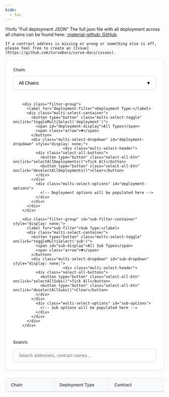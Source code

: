 ```yaml
---
hide:
  - toc
---
```


!!!info "Full deployment JSON"
    The full json file with all deployment across all chains can be found here: [:material-github: GitHub](https://github.com/CurveDocs/curve-docs/blob/master/docs/deployments/interactive-deployments.md).

    If a contract address is missing or wrong or something else is off, please feel free to create an [Issue](https://github.com/CurveDocs/curve-docs/issues).

<div class="filter-container">
          <div class="filter-group">
          <label for="chain-filter">Chain:</label>
          <div class="multi-select-container">
            <button type="button" class="multi-select-toggle" onclick="toggleMultiSelect('chain')">
              <span id="chain-display">All Chains</span>
              <span class="arrow">▼</span>
            </button>
            <div class="multi-select-dropdown" id="chain-dropdown" style="display: none;">
                          <div class="multi-select-header">
              <div class="select-all-buttons">
                <button type="button" class="select-all-btn" onclick="selectAllChains()">Tick All</button>
                <button type="button" class="select-all-btn" onclick="deselectAllChains()">Clear</button>
              </div>
            </div>
              <div class="multi-select-options" id="chain-options">
                <!-- Chain options will be populated here -->
              </div>
            </div>
          </div>
        </div>
        
        <div class="filter-group">
          <label for="deployment-filter">Deployment Type:</label>
          <div class="multi-select-container">
            <button type="button" class="multi-select-toggle" onclick="toggleMultiSelect('deployment')">
              <span id="deployment-display">All Types</span>
              <span class="arrow">▼</span>
            </button>
            <div class="multi-select-dropdown" id="deployment-dropdown" style="display: none;">
                          <div class="multi-select-header">
              <div class="select-all-buttons">
                <button type="button" class="select-all-btn" onclick="selectAllDeployments()">Tick All</button>
                <button type="button" class="select-all-btn" onclick="deselectAllDeployments()">Clear</button>
              </div>
            </div>
              <div class="multi-select-options" id="deployment-options">
                <!-- Deployment options will be populated here -->
              </div>
            </div>
          </div>
        </div>
        
        <div class="filter-group" id="sub-filter-container" style="display: none;">
          <label for="sub-filter">Sub Type:</label>
          <div class="multi-select-container">
            <button type="button" class="multi-select-toggle" onclick="toggleMultiSelect('sub')">
              <span id="sub-display">All Sub Types</span>
              <span class="arrow">▼</span>
            </button>
            <div class="multi-select-dropdown" id="sub-dropdown" style="display: none;">
                          <div class="multi-select-header">
              <div class="select-all-buttons">
                <button type="button" class="select-all-btn" onclick="selectAllSubs()">Tick All</button>
                <button type="button" class="select-all-btn" onclick="deselectAllSubs()">Clear</button>
              </div>
            </div>
              <div class="multi-select-options" id="sub-options">
                <!-- Sub options will be populated here -->
              </div>
            </div>
          </div>
        </div>
  
  <div class="filter-group">
    <label for="search-filter">Search:</label>
    <input type="text" id="search-filter" placeholder="Search addresses, contract names...">
  </div>
</div>



<div class="table-container">
  <table id="addresses-table">
    <thead>
      <tr>
        <th>Chain</th>
        <th>Deployment Type</th>
        <th id="sub-type-header" style="display: none;">Sub Type</th>
        <th>Contract</th>
        <th>Address</th>
        <th>Actions</th>
      </tr>
    </thead>
    <tbody id="addresses-tbody">
    </tbody>
  </table>
</div>

<style>
.page-header {
  background: #f8f9fa;
  color: #212529;
  padding: 32px;
  border-radius: 12px;
  margin-bottom: 32px;
  border: 1px solid #e9ecef;
}

.header-content h1 {
  margin: 0 0 12px 0;
  font-size: 28px;
  font-weight: 600;
  color: #212529;
}

.header-content p {
  margin: 0;
  font-size: 16px;
  color: #6c757d;
  line-height: 1.5;
}

@media (max-width: 768px) {
  .page-header {
    padding: 24px;
  }
  
  .header-content h1 {
    font-size: 24px;
  }
  
  .header-content p {
    font-size: 14px;
  }
}
.filter-container {
  display: flex;
  gap: 24px;
  margin-bottom: 24px;
  flex-wrap: wrap;
  background: #ffffff;
  padding: 24px;
  border-radius: 12px;
  box-shadow: 0 1px 3px rgba(0,0,0,0.1);
  border: 1px solid #e9ecef;
}

.filter-group {
  display: flex;
  flex-direction: column;
  gap: 8px;
  flex: 1;
  min-width: 200px;
  position: relative;
}

.filter-group label {
  font-weight: 600;
  font-size: 13px;
  color: #495057;
  margin-bottom: 4px;
}

.filter-group select,
.filter-group input {
  padding: 12px 16px;
  border: 2px solid #e9ecef;
  border-radius: 8px;
  font-size: 14px;
  min-width: 200px;
  background: white;
  transition: all 0.2s ease;
  box-shadow: 0 1px 3px rgba(0,0,0,0.05);
}

/* Override min-width for checkboxes in multi-select */
.multi-select-option input[type="checkbox"] {
  min-width: auto !important;
  width: 14px !important;
  height: 14px !important;
  margin: 0 !important;
  padding: 0 !important;
  flex-shrink: 0 !important;
  border: 1px solid #ccc !important;
}

.filter-group select:focus,
.filter-group input:focus {
  outline: none;
  border-color: #007bff;
  box-shadow: 0 0 0 3px rgba(0, 123, 255, 0.1);
}

/* Multi-select styles */
.multi-select-container {
  position: relative;
  min-width: 200px;
  z-index: 1000;
}

.multi-select-toggle {
  width: 100%;
  padding: 12px 16px;
  border: 2px solid #e9ecef;
  border-radius: 8px;
  background: white;
  text-align: left;
  cursor: pointer;
  display: flex;
  justify-content: space-between;
  align-items: center;
  font-size: 14px;
  transition: all 0.2s ease;
  box-shadow: 0 1px 3px rgba(0,0,0,0.05);
}

.multi-select-toggle:hover {
  border-color: #007bff;
}

.multi-select-toggle:focus {
  outline: none;
  border-color: #007bff;
  box-shadow: 0 0 0 3px rgba(0, 123, 255, 0.1);
}

.arrow {
  transition: transform 0.2s ease;
}

.multi-select-toggle.active .arrow {
  transform: rotate(180deg);
}

.multi-select-dropdown {
  position: absolute;
  top: 100%;
  left: 0;
  right: 0;
  background: white;
  border: 2px solid #e9ecef;
  border-radius: 8px;
  box-shadow: 0 8px 25px rgba(0,0,0,0.15);
  z-index: 99999;
  max-height: 200px;
  overflow-y: auto;
  margin-top: 4px;
  backdrop-filter: blur(10px);
  border: 1px solid #dee2e6;
}

.multi-select-header {
  padding: 4px 6px;
  border-bottom: 1px solid #e9ecef;
  background: #f8f9fa;
  font-weight: 600;
  font-size: 11px;
}

.select-all-buttons {
  display: flex;
  gap: 8px;
  justify-content: center;
}

.select-all-btn {
  padding: 4px 8px;
  border: 1px solid #dee2e6;
  border-radius: 4px;
  background: white;
  color: #495057;
  font-size: 11px;
  cursor: pointer;
  transition: all 0.2s ease;
}

.select-all-btn:hover {
  background: #f8f9fa;
  border-color: #adb5bd;
}

.multi-select-options {
  max-height: 150px;
  overflow-y: auto;
}

.multi-select-option {
  padding: 4px 8px;
  cursor: pointer;
  display: block;
  border-bottom: 1px solid #f1f3f4;
}

.multi-select-option:hover {
  background: #f8f9fa;
}

.multi-select-option:last-child {
  border-bottom: none;
}

.multi-select-option label {
  display: flex;
  align-items: center;
  gap: 6px;
  cursor: pointer;
  margin: 0;
  width: auto;
  font-size: 12px;
  padding: 0;
}

.multi-select-option input[type="checkbox"] {
  margin: 0;
  width: 8px;
  height: 8px;
  flex-shrink: 0;
  padding: 0;
  border: 1px solid #ccc;
}

.controls {
  margin-bottom: 24px;
  display: flex;
  gap: 12px;
  flex-wrap: wrap;
  background: #ffffff;
  padding: 20px;
  border-radius: 12px;
  box-shadow: 0 1px 3px rgba(0,0,0,0.1);
  border: 1px solid #e9ecef;
}

.controls button {
  padding: 12px 24px;
  border: none;
  border-radius: 8px;
  cursor: pointer;
  font-size: 14px;
  font-weight: 600;
  transition: all 0.2s ease;
  box-shadow: 0 2px 4px rgba(0,0,0,0.1);
  min-width: 120px;
}

#verify-addresses {
  background: #007bff;
  color: white;
}

#verify-addresses:hover {
  background: #0056b3;
}

#verify-addresses.loading {
  background: #6c757d;
  cursor: not-allowed;
}

#export-csv {
  background: #28a745;
  color: white;
}

#export-csv:hover {
  background: #1e7e34;
}

#clear-filters {
  background: #6c757d;
  color: white;
}

#clear-filters:hover {
  background: #545b62;
}

.stats {
  margin-bottom: 24px;
  font-size: 14px;
  color: #495057;
  background: #f8f9fa;
  padding: 16px 20px;
  border-radius: 8px;
  border: 1px solid #e9ecef;
  font-weight: 500;
}

.stats span {
  margin-right: 16px;
  padding: 4px 8px;
  background: #ffffff;
  border-radius: 4px;
  font-weight: 600;
  border: 1px solid #dee2e6;
}

.table-container {
  overflow-x: auto;
  width: 100%;
  max-width: 100%;
  margin: 0;
  padding: 0;
  position: relative;
  z-index: 1;
}

table {
  width: 100%;
  border-collapse: separate;
  border-spacing: 0;
  font-size: 15px;
  border-radius: 8px;
  overflow: hidden;
  box-shadow: 0 2px 8px rgba(0,0,0,0.1);
  background: white;
  table-layout: fixed;
  margin: 0;
  padding: 0;
  border: 1px solid #e9ecef;
}

th, td {
  padding: 12px 16px;
  text-align: left;
  border: 1px solid #e9ecef;
  vertical-align: middle;
}

/* Column width distribution - larger table */
th:nth-child(1), td:nth-child(1) { width: 10%; min-width: 120px; } /* Chain */
th:nth-child(2), td:nth-child(2) { width: 12%; min-width: 140px; } /* Deployment Type */
th:nth-child(3), td:nth-child(3) { width: 10%; min-width: 120px; } /* Sub Type */
th:nth-child(4), td:nth-child(4) { width: 15%; min-width: 160px; } /* Contract Name */
th:nth-child(5), td:nth-child(5) { width: 35%; min-width: 320px; } /* Address */
th:nth-child(6), td:nth-child(6) { 
  width: 10%; 
  min-width: 100px; 
  text-align: center !important;
} /* Actions */

/* Specific alignment for Actions column */
th:nth-child(6) {
  text-align: center !important;
}

td:nth-child(6) {
  text-align: center !important;
  background: transparent !important;
  background-color: transparent !important;
}

/* Fix table borders for clean appearance */
th:last-child, td:last-child {
  border-right: 1px solid #e9ecef !important;
}

th:first-child, td:first-child {
  border-left: 1px solid #e9ecef !important;
}

th {
  background: #f8f9fa;
  color: #495057;
  font-weight: 600;
  font-size: 13px;
  border-bottom: 2px solid #dee2e6;
  border-top: 1px solid #e9ecef;
  border-left: 1px solid #e9ecef;
  border-right: 1px solid #e9ecef;
}

td {
  border-bottom: 1px solid #e9ecef;
  border-left: 1px solid #e9ecef;
  border-right: 1px solid #e9ecef;
}

tr:hover {
  background: #f8f9fa;
  transition: background-color 0.2s ease;
}

tr:nth-child(even) {
  background-color: #fafbfc;
}

tr:nth-child(even):hover {
  background: #f8f9fa;
}

.address-cell {
  font-family: monospace;
  font-size: 13px;
  word-break: break-all;
  max-width: 500px;
  overflow: hidden;
  text-overflow: ellipsis;
  white-space: nowrap;
  position: relative;
}

/* Removed hover effect for addresses */



.action-buttons {
  display: flex;
  gap: 4px;
  flex-wrap: nowrap;
  justify-content: center;
  align-items: center;
  width: 100%;
  text-align: center;
  background: transparent !important;
}

.action-buttons button {
  padding: 4px 8px;
  border: none;
  border-radius: 4px;
  cursor: pointer;
  font-size: 10px;
  font-weight: 500;
  transition: all 0.2s ease;
  box-shadow: 0 1px 2px rgba(0,0,0,0.1);
  min-width: 50px;
}

.copy-btn {
  background: transparent !important;
  color: #495057 !important;
  border: none !important;
  font-size: 16px !important;
  cursor: pointer !important;
  padding: 0 !important;
  margin: 0 !important;
  box-shadow: none !important;
  outline: none !important;
  border-radius: 0 !important;
  min-width: auto !important;
  font-weight: normal !important;
  transition: none !important;
  display: inline !important;
  line-height: 1 !important;
  background-color: transparent !important;
  background-image: none !important;
}

.copy-btn:hover {
  color: #007bff !important;
}



.spinner {
  display: inline-block;
  width: 12px;
  height: 12px;
  border: 2px solid #ffffff;
  border-radius: 50%;
  border-top-color: transparent;
  animation: spin 1s ease-in-out infinite;
}

@keyframes spin {
  to { transform: rotate(360deg); }
}

.chain-icon {
  border-radius: 4px;
}

.chain-cell {
  min-width: 120px;
}

@media (max-width: 768px) {
  .filter-container {
    flex-direction: column;
  }
  
  .controls {
    flex-direction: column;
  }
  
  .table-container {
    font-size: 12px;
  }
  
  th, td {
    padding: 8px 6px;
  }
  
  .chain-cell {
    min-width: 100px;
  }
  
  .chain-icon {
    width: 16px !important;
    height: 16px !important;
  }
}
</style>

<script>
// Load deployment data from JSON file
let deploymentData = {};
let filteredData = [];
let verificationResults = {};

// Display name mappings for cleaner UI
const deploymentTypeNames = {
  'amm': 'AMM',
  'dao': 'DAO',
  'x-dao': 'x-dao',
  'x-gov': 'x-gov',
  'core': 'Core Contracts',
  'tokens': 'Ecosystem Tokens',
  'fees': 'Fees & Burners',
  'integrations': 'Integrations',
  'crvusd': 'crvUSD',
  'scrvusd': 'scrvUSD',
  'router': 'Router & Zap',
  'lending': 'Lending',
  'gauges': 'Gauges',
  'factory': 'Factory',
  'registry': 'Registry',
  'curve-block-oracle': 'curve-block-oracle',
  'vecrv': 'Crosschain veCRV',
  'llamalend': 'LlamaLend'
};

// Contract name mappings for cleaner display
const contractNameMappings = {
  'gauge-controller': 'Gauge Controller',
  'minter': 'Minter',
  'community-fund': 'Community Fund',
  'treasury': 'Treasury',
  'voting-ownership': 'Voting Ownership',
  'voting-parameter': 'Voting Parameter',
  'agent-ownership': 'Agent Ownership',
  'agent-parameter': 'Agent Parameter',
  'emergency-dao': 'Emergency DAO',
  'l1-broadcaster': 'L1 Broadcaster',
  'l2-relayer': 'L2 Relayer',
  'ownership-agent': 'Ownership Agent',
  'parameter-agent': 'Parameter Agent',
  'emergency-agent': 'Emergency Agent',
  'vault': 'Vault',
  'keepers': 'Keepers',
  'crv-bridges': 'CRV Bridges',
  'crvusd-bridges': 'crvUSD Bridges',
  'scrvusd-bridges': 'scrvUSD Bridges',
  'block-oracle': 'Block Oracle',
  'header-verifier': 'Header Verifier',
  'lz-block-relay': 'LZ Block Relay',
  'root-gauge-factory': 'Root Gauge Factory',
  'child-gauge-factory': 'Child Gauge Factory',
  'fee-receiver': 'Fee Receiver',
  'address-provider': 'Address Provider',
  'meta-registry': 'Meta Registry',
  'rate-provider': 'Rate Provider',
  'stableswap': 'Stableswap',
  'twocrypto': 'Twocrypto',
  'tricrypto': 'Tricrypto',
  'router & zap': 'Router & Zaps',
  'math': 'Math',
  'views': 'Views',
  'factory': 'Factory',
  'plain-amm-implementation': 'Plain AMM Implementation',
  'meta-amm-implementation': 'Meta AMM Implementation',
  'amm-implementation': 'AMM Implementation',
  'amm-native-disable-implementation': 'AMM Native Disable',
  'amm-native-enable-implementationd': 'AMM Native Enable',
  'router': 'Router',
  'stable-calc-zap': 'StableCalc Zap',
  'crypto-calc-zap': 'CryptoCalc Zap',
  'deposit-and-stake-zap': 'Deposit & Stake Zap',
  'meta-zap-ng': 'MetaZap NG',
  'crv': 'CRV',
  'vecrv': 'veCRV',
  'crvUSD': 'crvUSD',
  'scrvUSD': 'scrvUSD',
  'one-way-lending-factory': 'One-Way Lending Factory',
  'controller-implementation': 'Controller Implementation',
  'vault-implementation': 'Vault Implementation',
  'gauge': 'Gauge Implementation',
  'amm': 'AMM Implementation',
  'plain-amm': 'Plain AMM Implementation',
  'meta-amm': 'Meta AMM Implementation',
  'plain-amm-implementation': 'Plain AMM Implementation',
  'meta-amm-implementation': 'Meta AMM Implementation',
  'gauge-implementation': 'Gauge Implementation',
  'pool-price-oracle-implementation': 'Pool Price Oracle Implementation',
  'monetary-policy-implementation': 'Monetary Policy Implementation',
  'rewards-handler': 'Rewards Handler',
  'stablecoin-lens': 'Stablecoin Lens',
  'crv-bridge': 'CRV Bridge',
  'crvusd-bridge': 'crvUSD Bridge',
  'scrvusd-bridge': 'scrvUSD Bridge',
  'block-hash-oracle': 'Block Hash Oracle',
  'crv-minter': 'CRV Minter',
  'crvusd-minter': 'crvUSD Minter',
  'scrvusd-minter': 'scrvUSD Minter',
  'gauge-type-oracle': 'Gauge Type Oracle',
  'gauge-type-prover': 'Gauge Type Prover',
  'message-digest-prover': 'Message Digest Prover',
  'oracle': 'Oracle',
  'verifier': 'Verifier',
  'delegation-verifier': 'Delegation Verifier',
  'llamalend-leverage-zap': 'LlamaLend Leverage Zap',
  'keepers': 'Keepers',
  'crv-bridges': 'CRV Bridges',
  'crvusd-bridges': 'crvUSD Bridges',
  'scrvusd-bridges': 'scrvUSD Bridges',
  'fee-collector': 'Fee Collector',
  'hooker': 'Hooker',
  'cowswap-burner': 'CowSwap Burner',
  'fee-distributor-crvusd': 'Fee Distributor crvUSD',
  'fee-distributor-3crv': 'Fee Distributor 3CRV',
  'fee-splitter': 'Fee Splitter',
  'crv-circulating-supply': 'CRV Circulating Supply',
  'stableswap.math': 'Stableswap Math',
  'stableswap.views': 'Stableswap Views',
  'stableswap.factory': 'Stableswap Factory',
  'stableswap.plain-amm': 'Plain AMM Implementation',
  'stableswap.meta-amm': 'Meta AMM Implementation',
  'stableswap.plain-amm-implementation': 'Plain AMM Implementation',
  'stableswap.meta-amm-implementation': 'Meta AMM Implementation',
  'twocrypto.math': 'Twocrypto Math',
  'twocrypto.views': 'Twocrypto Views',
  'twocrypto.factory': 'Twocrypto Factory',
  'twocrypto.plain-amm': 'Plain AMM Implementation',
  'twocrypto.meta-amm': 'Meta AMM Implementation',
  'twocrypto.plain-amm-implementation': 'Plain AMM Implementation',
  'twocrypto.meta-amm-implementation': 'Meta AMM Implementation',
  'tricrypto.math': 'Tricrypto Math',
  'tricrypto.views': 'Tricrypto Views',
  'tricrypto.factory': 'Tricrypto Factory',
  'tricrypto.plain-amm': 'Plain AMM Implementation',
  'tricrypto.meta-amm': 'Meta AMM Implementation',
  'tricrypto.plain-amm-implementation': 'Plain AMM Implementation',
  'tricrypto.meta-amm-implementation': 'Meta AMM Implementation',
  'router & zap.router': 'Router',
  'router & zap.stable-calc-zap': 'StableCalc',
  'router & zap.crypto-calc-zap': 'CryptoCalc',
  'router & zap.deposit-and-stake-zap': 'Deposit & Stake Zap',
  'router & zap.meta-zap-ng': 'MetaZap NG'
  };
  
  // Chain display name mapping
  const chainDisplayNames = {
    ethereum: 'Ethereum',
    arbitrum: 'Arbitrum',
    optimism: 'Optimism',
    base: 'Base',
    polygon: 'Polygon',
    gnosis: 'Gnosis',
    avalanche: 'Avalanche',
    fantom: 'Fantom',
    mantle: 'Mantle',
    zksync: 'zkSync',
    sonic: 'Sonic',
    taiko: 'Taiko',
    corn: 'Corn',
    ink: 'Ink',
    xlayer: 'X-Layer',
    kava: 'Kava',
    aurora: 'Aurora',
    celo: 'Celo',
    linea: 'Linea',
    scroll: 'Scroll',
    fraxtal: 'Fraxtal',
    hyperliquid: 'Hyperliquid',
    plume: 'Plume',
    xdc: 'XDC',
    etherlink: 'Etherlink',
    moonbeam: 'Moonbeam',
    tac: 'TAC',
    bsc: 'BSC'
  };
  

  
  // Chain configuration for explorers and RPCs
const chainConfig = {
  ethereum: {
    explorer: 'https://etherscan.io/address/',
    rpc: 'https://eth.llamarpc.com'
  },
  arbitrum: {
    explorer: 'https://arbiscan.io/address/',
    rpc: 'https://arb1.arbitrum.io/rpc'
  },
  optimism: {
    explorer: 'https://optimistic.etherscan.io/address/',
    rpc: 'https://mainnet.optimism.io'
  },
  base: {
    explorer: 'https://basescan.org/address/',
    rpc: 'https://mainnet.base.org'
  },
  polygon: {
    explorer: 'https://polygonscan.com/address/',
    rpc: 'https://polygon-rpc.com'
  },
  gnosis: {
    explorer: 'https://gnosisscan.io/address/',
    rpc: 'https://rpc.gnosischain.com'
  },
  avalanche: {
    explorer: 'https://snowscan.xyz/address/',
    rpc: 'https://api.avax.network/ext/bc/C/rpc'
  },
  fantom: {
    explorer: 'https://explorer.fantom.network/address/',
    rpc: 'https://rpc.ftm.tools'
  },
  bsc: {
    explorer: 'https://bscscan.com/address/',
    rpc: 'https://bsc-dataseed.binance.org'
  },
  mantle: {
    explorer: 'https://mantlescan.xyz/address/',
    rpc: 'https://rpc.mantle.xyz'
  },
  fraxtal: {
    explorer: 'https://fraxscan.com/address/',
    rpc: 'https://rpc.frax.com'
  },
  sonic: {
    explorer: 'https://sonicscan.org/address/',
    rpc: 'https://mainnet.sonic.game'
  },
  taiko: {
    explorer: 'https://taikoscan.io/address/',
    rpc: 'https://rpc.katla.taiko.xyz'
  },
  corn: {
    explorer: 'https://cornscan.io/address/',
    rpc: 'https://rpc.corn.xyz'
  },
  ink: {
    explorer: 'https://explorer.inkonchain.com//address/',
    rpc: 'https://rpc.ink.xyz'
  },
  xlayer: {
    explorer: 'https://www.oklink.com/x-layer/address/',
    rpc: 'https://rpc.xlayer.xyz'
  }
};

// Fetch deployment data from the JSON file
async function loadDeploymentData() {
  try {
    console.log('Attempting to load deployment data...');
    const response = await fetch('./deployment-data.json');
    if (!response.ok) {
      throw new Error(`HTTP error! status: ${response.status}`);
    }
    deploymentData = await response.json();
    console.log('Successfully loaded deployment data:', Object.keys(deploymentData).length, 'chains');
    populateFilters();
    filterData();
  } catch (error) {
    console.error('Error loading deployment data:', error);
    console.log('Attempting to load fallback data...');
    
    // Fallback: try to load from a different path
    try {
      const fallbackResponse = await fetch('../deployment-data.json');
      if (fallbackResponse.ok) {
        deploymentData = await fallbackResponse.json();
        console.log('Successfully loaded fallback deployment data');
        populateFilters();
        filterData();
      } else {
        throw new Error('Fallback also failed');
      }
    } catch (fallbackError) {
      console.error('Fallback also failed:', fallbackError);
      // Use empty structure as last resort
      deploymentData = {};
      populateFilters();
      filterData();
    }
  }
}

// Global variables for selected filters
let selectedChains = new Set();
let selectedDeployments = new Set();
let selectedSubs = new Set();

// Populate filter dropdowns
function populateFilters() {
  const chainOptions = document.getElementById('chain-options');
  const deploymentOptions = document.getElementById('deployment-options');
  
  // Clear existing options
  chainOptions.innerHTML = '';
  deploymentOptions.innerHTML = '';
  
  const chains = new Set();
  const deploymentTypes = new Set();
  
  console.log('Populating filters with deployment data:', deploymentData);
  console.log('Number of chains:', Object.keys(deploymentData).length);
  
  Object.keys(deploymentData).forEach(chain => {
    chains.add(chain);
    console.log('Processing chain:', chain);
    
    Object.keys(deploymentData[chain]).forEach(deploymentType => {
      deploymentTypes.add(deploymentType);
      console.log('Found deployment type:', deploymentType, 'for chain:', chain);
    });
  });
  
  console.log('Total unique chains found:', chains.size);
  console.log('Total unique deployment types found:', deploymentTypes.size);
  
  // Add chain options
  Array.from(chains).sort().forEach(chain => {
    const optionDiv = document.createElement('div');
    optionDiv.className = 'multi-select-option';
    
    const label = document.createElement('label');
    const checkbox = document.createElement('input');
    checkbox.type = 'checkbox';
    checkbox.value = chain;
    checkbox.onchange = () => updateChainSelection(chain, checkbox.checked);
    
    label.appendChild(checkbox);
    
    const text = document.createElement('span');
    text.textContent = chainDisplayNames[chain] || chain.charAt(0).toUpperCase() + chain.slice(1);
    
    label.appendChild(text);
    optionDiv.appendChild(label);
    chainOptions.appendChild(optionDiv);
  });
  
  // Add deployment type options
  Array.from(deploymentTypes).sort().forEach(type => {
    const optionDiv = document.createElement('div');
    optionDiv.className = 'multi-select-option';
    
    const label = document.createElement('label');
    const checkbox = document.createElement('input');
    checkbox.type = 'checkbox';
    checkbox.value = type;
    checkbox.onchange = () => updateDeploymentSelection(type, checkbox.checked);
    
    const text = document.createElement('span');
    text.textContent = deploymentTypeNames[type] || type.charAt(0).toUpperCase() + type.slice(1);
    
    label.appendChild(checkbox);
    label.appendChild(text);
    optionDiv.appendChild(label);
    deploymentOptions.appendChild(optionDiv);
  });
  
  console.log('Filters populated. Chain options:', chainOptions.children.length, 'Deployment type options:', deploymentOptions.children.length);
}

// Toggle multi-select dropdowns
function toggleMultiSelect(type) {
  const dropdown = document.getElementById(`${type}-dropdown`);
  const toggle = document.querySelector(`[onclick="toggleMultiSelect('${type}')"]`);
  const isVisible = dropdown.style.display !== 'none';
  
  // Close all dropdowns first
  document.querySelectorAll('.multi-select-dropdown').forEach(d => d.style.display = 'none');
  document.querySelectorAll('.multi-select-toggle').forEach(t => t.classList.remove('active'));
  
  // Toggle the clicked dropdown
  if (!isVisible) {
    dropdown.style.display = 'block';
    toggle.classList.add('active');
  }
}

// Update chain selection
function updateChainSelection(chain, checked) {
  if (checked) {
    selectedChains.add(chain);
  } else {
    selectedChains.delete(chain);
  }
  updateChainDisplay();
  filterData();
}

// Update deployment selection
function updateDeploymentSelection(deployment, checked) {
  if (checked) {
    selectedDeployments.add(deployment);
  } else {
    selectedDeployments.delete(deployment);
  }
  updateDeploymentDisplay();
  updateSubFilter();
  filterData();
}

// Update sub selection
function updateSubSelection(sub, checked) {
  if (checked) {
    selectedSubs.add(sub);
  } else {
    selectedSubs.delete(sub);
  }
  updateSubDisplay();
  filterData();
}

// Update display text for filters
function updateChainDisplay() {
  const display = document.getElementById('chain-display');
  if (selectedChains.size === 0) {
    display.textContent = 'All Chains';
  } else if (selectedChains.size === 1) {
    const chain = Array.from(selectedChains)[0];
    display.textContent = chain.charAt(0).toUpperCase() + chain.slice(1);
  } else {
    display.textContent = `${selectedChains.size} Chains Selected`;
  }
}

function updateDeploymentDisplay() {
  const display = document.getElementById('deployment-display');
  if (selectedDeployments.size === 0) {
    display.textContent = 'All Types';
  } else if (selectedDeployments.size === 1) {
    const deployment = Array.from(selectedDeployments)[0];
    display.textContent = deploymentTypeNames[deployment] || deployment.charAt(0).toUpperCase() + deployment.slice(1);
  } else {
    display.textContent = `${selectedDeployments.size} Types Selected`;
  }
}

function updateSubDisplay() {
  const display = document.getElementById('sub-display');
  if (selectedSubs.size === 0) {
    display.textContent = 'All Sub Types';
  } else if (selectedSubs.size === 1) {
    const sub = Array.from(selectedSubs)[0];
    display.textContent = contractNameMappings[sub] || sub.charAt(0).toUpperCase() + sub.slice(1);
  } else {
    display.textContent = `${selectedSubs.size} Sub Types Selected`;
  }
}

// Select all functions
function selectAllChains() {
  const checkboxes = document.querySelectorAll('#chain-options input[type="checkbox"]');
  checkboxes.forEach(checkbox => {
    checkbox.checked = true;
    updateChainSelection(checkbox.value, true);
  });
}

function deselectAllChains() {
  const checkboxes = document.querySelectorAll('#chain-options input[type="checkbox"]');
  checkboxes.forEach(checkbox => {
    checkbox.checked = false;
    updateChainSelection(checkbox.value, false);
  });
}

function selectAllDeployments() {
  const checkboxes = document.querySelectorAll('#deployment-options input[type="checkbox"]');
  checkboxes.forEach(checkbox => {
    checkbox.checked = true;
    updateDeploymentSelection(checkbox.value, true);
  });
}

function deselectAllDeployments() {
  const checkboxes = document.querySelectorAll('#deployment-options input[type="checkbox"]');
  checkboxes.forEach(checkbox => {
    checkbox.checked = false;
    updateDeploymentSelection(checkbox.value, false);
  });
}

function selectAllSubs() {
  const checkboxes = document.querySelectorAll('#sub-options input[type="checkbox"]');
  checkboxes.forEach(checkbox => {
    checkbox.checked = true;
    updateSubSelection(checkbox.value, true);
  });
}

function deselectAllSubs() {
  const checkboxes = document.querySelectorAll('#sub-options input[type="checkbox"]');
  checkboxes.forEach(checkbox => {
    checkbox.checked = false;
    updateSubSelection(checkbox.value, false);
  });
}

// Filter data based on current filters
function filterData() {
  const searchFilter = document.getElementById('search-filter').value.toLowerCase();
  
  filteredData = [];
  
  Object.keys(deploymentData).forEach(chain => {
    // Check chain filter
    if (selectedChains.size > 0 && !selectedChains.has(chain)) return;
    
    Object.keys(deploymentData[chain]).forEach(deploymentType => {
      // Check deployment type filter
      if (selectedDeployments.size > 0 && !selectedDeployments.has(deploymentType)) return;
      
      const processNestedObject = (obj, path = '') => {
        Object.keys(obj).forEach(key => {
          const currentPath = path ? `${path}.${key}` : key;
          const value = obj[key];
          
          // Check sub-filter for any deployment type
          if (selectedSubs.size > 0) {
            const pathParts = currentPath.split('.');
            if (pathParts.length > 0 && !selectedSubs.has(pathParts[0])) return;
          }
          
          if (typeof value === 'string' && value.startsWith('0x')) {
            if (searchFilter) {
              const searchText = `${chain} ${deploymentType} ${currentPath} ${value}`.toLowerCase();
              if (!searchText.includes(searchFilter)) return;
            }
            filteredData.push({
              chain,
              deploymentType,
              contractName: currentPath,
              address: value
            });
          } else if (typeof value === 'object' && value !== null) {
            processNestedObject(value, currentPath);
          }
        });
      };
      
      processNestedObject(deploymentData[chain][deploymentType]);
    });
  });
  
  renderTable();
}

// Render the filtered data in the table
function renderTable() {
  const tbody = document.getElementById('addresses-tbody');
  tbody.innerHTML = '';
  
  filteredData.forEach(item => {
    const row = document.createElement('tr');
    
    const chainCell = document.createElement('td');
    chainCell.className = 'chain-cell';
    chainCell.textContent = chainDisplayNames[item.chain] || item.chain.charAt(0).toUpperCase() + item.chain.slice(1);
    
    const typeCell = document.createElement('td');
    typeCell.textContent = deploymentTypeNames[item.deploymentType] || item.deploymentType.charAt(0).toUpperCase() + item.deploymentType.slice(1);
    
    // Always show sub-type header
    const subTypeHeader = document.getElementById('sub-type-header');
    if (subTypeHeader) {
      subTypeHeader.style.display = 'table-cell';
    }
    
    // Extract sub-type for all deployment types
    const subTypeCell = document.createElement('td');
    let subTypeDisplay = '';
    let displayName = '';
    
    if (item.contractName.includes('.')) {
      const parts = item.contractName.split('.');
      const category = parts[0];
      const subType = parts[1];
      
      // Remove version suffixes like "-v1", "-v2", etc.
      const cleanSubType = subType.replace(/-\w+$/, '');
      
      // Display the category as sub-type (Keepers, CRV Bridges, etc.)
      subTypeDisplay = contractNameMappings[category] || category.charAt(0).toUpperCase() + category.slice(1);
      
      // Display just the contract identifier since sub-type is shown in its own column
      displayName = cleanSubType.charAt(0).toUpperCase() + cleanSubType.slice(1);
    } else {
      // For non-nested deployments, show empty sub-type and the contract name in contract name column
      subTypeDisplay = '';
      displayName = contractNameMappings[item.contractName] || item.contractName;
    }
    
    // Always show sub-type cell
    subTypeCell.style.display = 'table-cell';
    subTypeCell.textContent = subTypeDisplay;
    
    const nameCell = document.createElement('td');
    nameCell.textContent = displayName;
    
    const addressCell = document.createElement('td');
    addressCell.className = 'address-cell';
    addressCell.textContent = item.address;
    
    const actionsCell = document.createElement('td');
    actionsCell.className = 'action-buttons';
    
    const copyBtn = document.createElement('span');
    copyBtn.textContent = '📋';
    copyBtn.onclick = () => copyAddress(item.address);
    copyBtn.style.cursor = 'pointer';
    copyBtn.style.background = 'none';
    copyBtn.style.backgroundColor = 'transparent';
    copyBtn.style.border = 'none';
    copyBtn.style.padding = '0';
    copyBtn.style.margin = '0';
    copyBtn.style.boxShadow = 'none';
    copyBtn.style.outline = 'none';
    copyBtn.style.borderRadius = '0';
    copyBtn.style.minWidth = 'auto';
    copyBtn.style.fontWeight = 'normal';
    copyBtn.style.transition = 'none';
    copyBtn.style.display = 'inline';
    copyBtn.style.lineHeight = '1';
    
    const explorerBtn = document.createElement('button');
    explorerBtn.style.backgroundColor = '#6c757d';
    explorerBtn.style.color = 'white';
    explorerBtn.textContent = 'Explorer';
    explorerBtn.onclick = () => openExplorer(item.address, item.chain);
    
    actionsCell.appendChild(copyBtn);
    actionsCell.appendChild(explorerBtn);
    
    row.appendChild(chainCell);
    row.appendChild(typeCell);
    row.appendChild(subTypeCell);
    row.appendChild(nameCell);
    row.appendChild(addressCell);
    row.appendChild(actionsCell);
    
    tbody.appendChild(row);
  });
}



// Copy address to clipboard
function copyAddress(address) {
  navigator.clipboard.writeText(address).then(() => {
    // Show feedback (you could add a toast notification here)
    console.log('Address copied to clipboard');
  }).catch(err => {
    console.error('Failed to copy address:', err);
  });
}

// Open address in explorer
function openExplorer(address, chain) {
  const config = chainConfig[chain];
  if (config && config.explorer) {
    window.open(config.explorer + address, '_blank');
  }
}

// Verify addresses on-chain
async function verifyAddresses() {
  const verifyBtn = document.getElementById('verify-addresses');
  verifyBtn.innerHTML = '<span class="spinner"></span> Verifying...';
  verifyBtn.classList.add('loading');
  
  // Only verify certain deployment types that can be checked on-chain
  const verifiableTypes = ['amm', 'crvusd', 'dao', 'router', 'integration'];
  const verifiableChains = ['ethereum', 'arbitrum', 'optimism', 'base', 'polygon', 'fraxtal', 'gnosis', 'bsc', 'mantle', 'zksync', 'sonic', 'taiko', 'corn', 'ink', 'xlayer'];
  
  const addressesToVerify = filteredData.filter(item =>
    verifiableTypes.includes(item.deploymentType) &&
    verifiableChains.includes(item.chain)
  );
  
  for (const item of addressesToVerify) {
    try {
      const isVerified = await verifyAddressOnChain(item.address, item.chain);
      verificationResults[item.address] = isVerified ? 'verified' : 'outdated';
      item.status = verificationResults[item.address];
    } catch (error) {
      console.error(`Error verifying ${item.address}:`, error);
      verificationResults[item.address] = 'unknown';
      item.status = 'unknown';
    }
  }
  
  renderTable();
  verifyBtn.innerHTML = 'Verify On-Chain';
  verifyBtn.classList.remove('loading');
}

// Verify single address
async function verifySingleAddress(address, chain) {
  // Only verify if it's a verifiable type and chain
  const verifiableTypes = ['amm', 'crvusd', 'dao', 'router', 'integration'];
  const verifiableChains = ['ethereum', 'arbitrum', 'optimism', 'base', 'polygon', 'fraxtal', 'gnosis', 'bsc', 'mantle', 'zksync', 'sonic', 'taiko', 'corn', 'ink', 'xlayer'];
  
  const item = filteredData.find(item => item.address === address);
  if (!item || !verifiableTypes.includes(item.deploymentType) || !verifiableChains.includes(chain)) {
    console.log(`Address ${address} is not verifiable on-chain`);
    return;
  }
  
  try {
    const isVerified = await verifyAddressOnChain(address, chain);
    verificationResults[address] = isVerified ? 'verified' : 'outdated';
    item.status = verificationResults[address];
    renderTable();
  } catch (error) {
    console.error(`Error verifying ${address}:`, error);
    verificationResults[address] = 'unknown';
    item.status = 'unknown';
    renderTable();
  }
}

// Placeholder for on-chain verification
async function verifyAddressOnChain(address, chain) {
  // This is a placeholder implementation
  // In a real implementation, you would:
  // 1. Connect to the chain's RPC
  // 2. Check if the contract exists at the address
  // 3. Verify the contract code matches expected patterns
  // 4. Return true if verified, false if not
  
  console.log(`Verifying ${address} on ${chain}...`);
  
  // Simulate verification (replace with actual implementation)
  return new Promise(resolve => {
    setTimeout(() => {
      // Random result for demo purposes
      resolve(Math.random() > 0.5);
    }, 100);
  });
}

// Export filtered data to CSV
function exportToCSV() {
  if (filteredData.length === 0) {
    alert('No data to export');
    return;
  }
  
  const headers = ['Chain', 'Deployment Type', 'Contract Name', 'Address', 'Status'];
  const csvContent = [
    headers.join(','),
    ...filteredData.map(item => [
      item.chain,
      item.deploymentType,
      item.contractName,
      item.address,
      item.status
    ].join(','))
  ].join('\n');
  
  const blob = new Blob([csvContent], { type: 'text/csv' });
  const url = window.URL.createObjectURL(blob);
  const a = document.createElement('a');
  a.href = url;
  a.download = 'curve-deployments.csv';
  a.click();
  window.URL.revokeObjectURL(url);
}

// Clear all filters
function clearFilters() {
  document.getElementById('chain-filter').value = '';
  document.getElementById('deployment-filter').value = '';
  document.getElementById('search-filter').value = '';
  filterData();
}

// Update sub-filter options based on selected deployment type
function updateSubFilter() {
  const subFilterContainer = document.getElementById('sub-filter-container');
  const subOptions = document.getElementById('sub-options');
  
  // Define sub-types for different deployment types
  const subTypeConfig = {
    'amm': ['stableswap', 'twocrypto', 'tricrypto', 'router & zap'],
    'x-dao': ['keepers', 'crv-bridges', 'crvusd-bridges', 'scrvusd-bridges'],
    'x-gov': ['l1-broadcaster', 'l2-relayer', 'ownership-agent', 'parameter-agent', 'emergency-agent', 'vault'],
    'core': ['gauge-controller', 'minter', 'community-fund', 'treasury'],
    'tokens': ['crv', 'vecrv', 'crvUSD', 'scrvUSD'],
    'fees': ['fee-receiver', 'fee-collector', 'hooker', 'cowswap-burner', 'fee-distributor-crvusd', 'fee-distributor-3crv', 'fee-splitter'],
    'integrations': ['address-provider', 'meta-registry', 'rate-provider', 'crv-circulating-supply']
  };
  
  // Check if any selected deployment type has sub-types
  const hasSubTypes = selectedDeployments.size > 0 && 
    Array.from(selectedDeployments).some(type => subTypeConfig[type]);
  
  if (hasSubTypes) {
    subFilterContainer.style.display = 'block';
    subOptions.innerHTML = '';
    selectedSubs.clear();
    
    // Get all sub-types for selected deployment types
    const allSubTypes = [];
    selectedDeployments.forEach(deploymentType => {
      if (subTypeConfig[deploymentType]) {
        allSubTypes.push(...subTypeConfig[deploymentType]);
      }
    });
    
    // Remove duplicates and sort
    const uniqueSubTypes = [...new Set(allSubTypes)].sort();
    
    uniqueSubTypes.forEach(subType => {
      const optionDiv = document.createElement('div');
      optionDiv.className = 'multi-select-option';
      
      const label = document.createElement('label');
      const checkbox = document.createElement('input');
      checkbox.type = 'checkbox';
      checkbox.value = subType;
      checkbox.onchange = () => updateSubSelection(subType, checkbox.checked);
      
      const text = document.createElement('span');
      text.textContent = contractNameMappings[subType] || subType.charAt(0).toUpperCase() + subType.slice(1);
      
      label.appendChild(checkbox);
      label.appendChild(text);
      optionDiv.appendChild(label);
      subOptions.appendChild(optionDiv);
    });
    
    updateSubDisplay();
  } else {
    subFilterContainer.style.display = 'none';
    selectedSubs.clear();
    updateSubDisplay();
  }
}

// Close dropdowns when clicking outside
document.addEventListener('click', function(event) {
  if (!event.target.closest('.multi-select-container')) {
    document.querySelectorAll('.multi-select-dropdown').forEach(d => d.style.display = 'none');
    document.querySelectorAll('.multi-select-toggle').forEach(t => t.classList.remove('active'));
  }
});

// Event listeners
document.addEventListener('DOMContentLoaded', function() {
  loadDeploymentData();
  
  document.getElementById('search-filter').addEventListener('input', filterData);
});
</script> 
